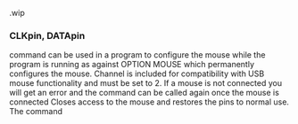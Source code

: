 .wip


### CLKpin, DATApin

command can be used in a program to configure the mouse while the program is running as against OPTION MOUSE which permanently configures the mouse. Channel is included for compatibility with USB mouse functionality and must be set to 2. If a mouse is not connected you will get an error and the command can be called again once the mouse is connected Closes access to the mouse and restores the pins to normal use. The command